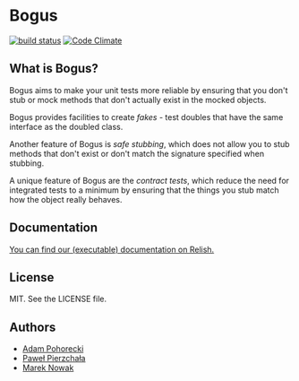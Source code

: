 # Bogus

[![build status](https://secure.travis-ci.org/psyho/bogus.png)](http://travis-ci.org/psyho/bogus)
[![Code Climate](https://codeclimate.com/badge.png)](https://codeclimate.com/github/psyho/bogus)

## What is Bogus?

Bogus aims to make your unit tests more reliable by ensuring that you don't stub or mock methods that don't actually exist in the mocked objects.

Bogus provides facilities to create *fakes* - test doubles that have the same interface as the
doubled class.

Another feature of Bogus is *safe stubbing*, which does not allow you to stub methods that don't
exist or don't match the signature specified when stubbing.

A unique feature of Bogus are the *contract tests*, which reduce the need for integrated tests to
a minimum by ensuring that the things you stub match how the object really behaves.

## Documentation

[You can find our (executable) documentation on Relish.][docs]

## License

MIT. See the LICENSE file.

## Authors

* [Adam Pohorecki](http://github.com/psyho)
* [Paweł Pierzchała](http://github.com/wrozka)
* [Marek Nowak](https://github.com/yundt)

[docs]: http://www.relishapp.com/bogus/bogus/docs 
